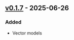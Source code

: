 ## [v0.1.7](https://pypi.org/project/amsdal-glue-core/0.1.7/) - 2025-06-26

### Added

- Vector models
